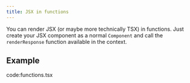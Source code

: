 ```yaml
---
title: JSX in functions
---
```


You can render JSX (or maybe more technically TSX) in functions. Just create your JSX component as a normal `Component` and call the `renderResponse` function available in the context.

## Example

code:functions.tsx
